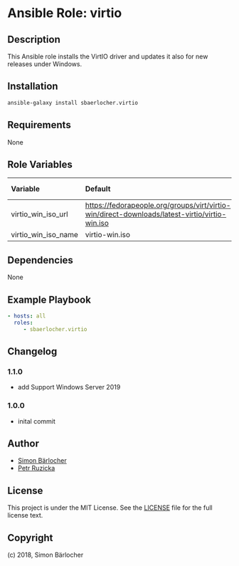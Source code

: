 # Ansible Role: virtio

## Description

This Ansible role installs the VirtIO driver and updates it also for new releases under Windows.

## Installation

```bash
ansible-galaxy install sbaerlocher.virtio
```

## Requirements

None

## Role Variables

| Variable             | Default     | Comments (type)                                   |
| :---                 | :---        | :---                                              |
| virtio_win_iso_url | <https://fedorapeople.org/groups/virt/virtio-win/direct-downloads/latest-virtio/virtio-win.iso> | |
| virtio_win_iso_name | virtio-win.iso | |

## Dependencies

None

## Example Playbook

```yml
- hosts: all
  roles:
     - sbaerlocher.virtio
```

## Changelog

### 1.1.0

* add Support Windows Server 2019

### 1.0.0

* inital commit

## Author

* [Simon Bärlocher](https://sbaerlocher.ch)
* [Petr Ruzicka](mailto:petr.ruzicka@gmail.com)

## License

This project is under the MIT License. See the [LICENSE](https://sbaerlo.ch/licence) file for the full license text.

## Copyright

(c) 2018, Simon Bärlocher